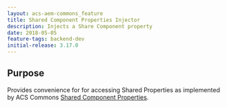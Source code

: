 ```yaml
---
layout: acs-aem-commons_feature
title: Shared Component Properties Injector
description: Injects a Share Component property
date: 2018-05-05
feature-tags: backend-dev
initial-release: 3.17.0
---
```


## Purpose

Provides convenience for for accessing Shared Properties as implemented by ACS Commons [Shared Component Properties](/acs-aem-commons/features/shared-component-properties/index.html).
